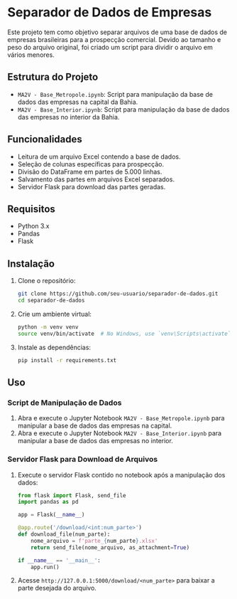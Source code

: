 # Separador de Dados de Empresas

Este projeto tem como objetivo separar arquivos de uma base de dados de empresas brasileiras para a prospecção comercial. Devido ao tamanho e peso do arquivo original, foi criado um script para dividir o arquivo em vários menores.

## Estrutura do Projeto

- `MA2V - Base_Metropole.ipynb`: Script para manipulação da base de dados das empresas na capital da Bahia.
- `MA2V - Base_Interior.ipynb`: Script para manipulação da base de dados das empresas no interior da Bahia.

## Funcionalidades

- Leitura de um arquivo Excel contendo a base de dados.
- Seleção de colunas específicas para prospecção.
- Divisão do DataFrame em partes de 5.000 linhas.
- Salvamento das partes em arquivos Excel separados.
- Servidor Flask para download das partes geradas.

## Requisitos

- Python 3.x
- Pandas
- Flask

## Instalação

1. Clone o repositório:

    ```bash
    git clone https://github.com/seu-usuario/separador-de-dados.git
    cd separador-de-dados
    ```

2. Crie um ambiente virtual:

    ```bash
    python -m venv venv
    source venv/bin/activate  # No Windows, use `venv\Scripts\activate`
    ```

3. Instale as dependências:

    ```bash
    pip install -r requirements.txt
    ```

## Uso

### Script de Manipulação de Dados

1. Abra e execute o Jupyter Notebook `MA2V - Base_Metropole.ipynb` para manipular a base de dados das empresas na capital.
2. Abra e execute o Jupyter Notebook `MA2V - Base_Interior.ipynb` para manipular a base de dados das empresas no interior.

### Servidor Flask para Download de Arquivos

1. Execute o servidor Flask contido no notebook após a manipulação dos dados:

    ```python
    from flask import Flask, send_file
    import pandas as pd

    app = Flask(__name__)

    @app.route('/download/<int:num_parte>')
    def download_file(num_parte):
        nome_arquivo = f'parte_{num_parte}.xlsx'
        return send_file(nome_arquivo, as_attachment=True)

    if __name__ == '__main__':
        app.run()
    ```

2. Acesse `http://127.0.0.1:5000/download/<num_parte>` para baixar a parte desejada do arquivo.
